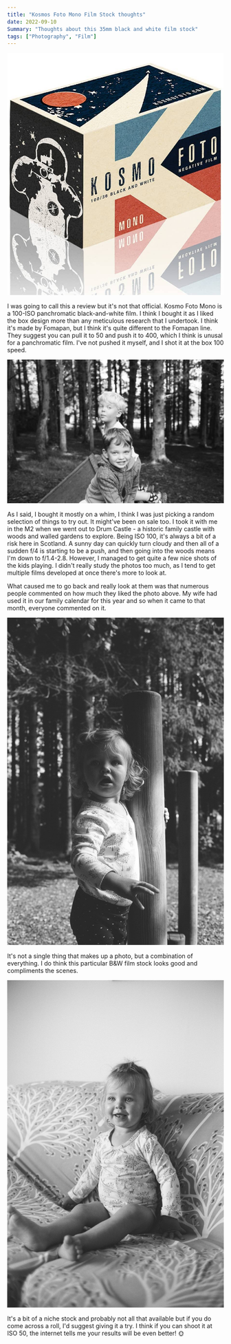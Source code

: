 ```yaml
---
title: "Kosmos Foto Mono Film Stock thoughts"
date: 2022-09-10
Summary: "Thoughts about this 35mm black and white film stock"
tags: ["Photography", "Film"]
---
```


![Old school soviet box design](kosmo-35mm-box-thumb.jpg "Old school soviet box design")

I was going to call this a review but it's not that official. Kosmo Foto Mono is a 100-ISO panchromatic black-and-white film. I think I bought it as I liked the box design more than any meticulous research that I undertook. I think it's made by Fomapan, but I think it's quite different to the Fomapan line. They suggest you can pull it to 50 and push it to 400, which I think is unusal for a panchromatic film. I've not pushed it myself, and I shot it at the box 100 speed.

![The photo that attracts the most remarks](kosmos-1.jpg "The photo that attracts the most remarks")

As I said, I bought it mostly on a whim, I think I was just picking a random selection of things to try out. It might've been on sale too. I took it with me in the M2 when we went out to Drum Castle - a historic family castle with woods and walled gardens to explore. Being ISO 100, it's always a bit of a risk here in Scotland. A sunny day can quickly turn cloudy and then all of a sudden f/4 is starting to be a push, and then going into the woods means I'm down to f/1.4-2.8. However, I managed to get quite a few nice shots of the kids playing. I didn't really study the photos too much, as I tend to get multiple films developed at once there's more to look at.

What caused me to go back and really look at them was that numerous people commented on how much they liked the photo above. My wife had used it in our family calendar for this year and so when it came to that month, everyone commented on it.

![Woods + B&W is a favourite](kosmos-2.jpg "Woods + B&W is a favourite")

It's not a single thing that makes up a photo, but a combination of everything. I do think this particular B&W film stock looks good and compliments the scenes.

![Smile!](kosmos-3.jpg "Smile!")

It's a bit of a niche stock and probably not all that available but if you do come across a roll, I'd suggest giving it a try. I think if you can shoot it at ISO 50, the internet tells me your results will be even better! 🌞
